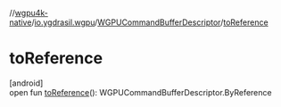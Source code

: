 //[wgpu4k-native](../../../index.md)/[io.ygdrasil.wgpu](../index.md)/[WGPUCommandBufferDescriptor](index.md)/[toReference](to-reference.md)

# toReference

[android]\
open fun [toReference](to-reference.md)(): WGPUCommandBufferDescriptor.ByReference